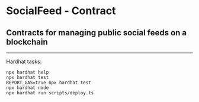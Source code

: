 # SocialFeed - Contract

## Contracts for managing public social feeds on a blockchain

---

Hardhat tasks:

```shell
npx hardhat help
npx hardhat test
REPORT_GAS=true npx hardhat test
npx hardhat node
npx hardhat run scripts/deploy.ts
```
